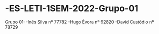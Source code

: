 # -ES-LETI-1SEM-2022-Grupo-01
Grupo 01:
-Inês Silva nº 77782 
-Hugo Évora nº 92820 
-David Custódio nº 78729
